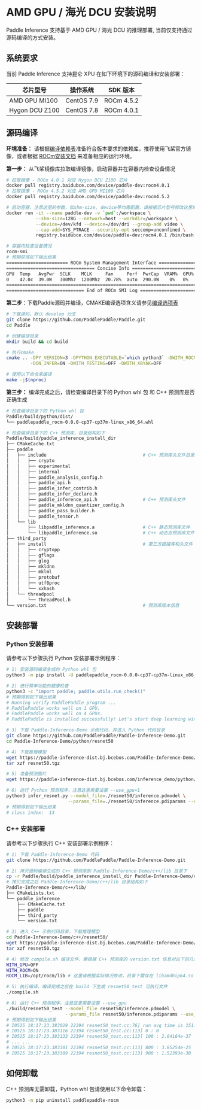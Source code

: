 # AMD GPU / 海光 DCU 安装说明

Paddle Inference 支持基于 AMD GPU / 海光 DCU 的推理部署, 当前仅支持通过源码编译的方式安装。

## 系统要求

当前 Paddle Inference 支持昆仑 XPU 在如下环境下的源码编译和安装部署：

| 芯片型号 | 操作系统 | SDK 版本 |
| ---- | ---- | ---- |
| AMD GPU MI100  | CentOS 7.9 | ROCm 4.5.2 |
| Hygon DCU Z100 | CentOS 7.8 | ROCm 4.0.1 |

## 源码编译

**环境准备：** 请根据[编译依赖表](https://www.paddlepaddle.org.cn/documentation/docs/zh/develop/install/Tables.html)准备符合版本要求的依赖库，推荐使用飞桨官方镜像，或者根据 [ROCm安装文档](https://rocmdocs.amd.com/en/latest/Installation_Guide/Installation-Guide.html#centos-rhel) 来准备相应的运行环境。

**第一步：** 从飞桨镜像库拉取编译镜像，启动容器并在容器内检查设备情况

```bash
# 拉取镜像 - ROCm 4.0.1 对应 Hygon DCU Z100 芯片
docker pull registry.baidubce.com/device/paddle-dev:rocm4.0.1
# 拉取镜像 - ROCm 4.5.2 对应 AMD GPU MI100 芯片
docker pull registry.baidubce.com/device/paddle-dev:rocm4.5.2

# 启动容器，注意这里的参数，如shm-size, device等均需配置，请根据芯片型号修改这里的镜像名称
docker run -it --name paddle-dev -v `pwd`:/workspace \
           --shm-size=128G --network=host --workdir=/workspace \
           --device=/dev/kfd --device=/dev/dri --group-add video \
           --cap-add=SYS_PTRACE --security-opt seccomp=unconfined \
           registry.baidubce.com/device/paddle-dev:rocm4.0.1 /bin/bash

# 容器内检查设备情况
rocm-smi
# 预期获得如下输出结果
======================= ROCm System Management Interface =======================
================================= Concise Info =================================
GPU  Temp   AvgPwr  SCLK    MCLK     Fan     Perf  PwrCap  VRAM%  GPU%
0    42.0c  39.0W   300Mhz  1200Mhz  20.78%  auto  290.0W    0%   0%
================================================================================
============================= End of ROCm SMI Log ==============================
```

**第二步**：下载Paddle源码并编译，CMAKE编译选项含义请参见[编译选项表](https://www.paddlepaddle.org.cn/documentation/docs/zh/develop/install/Tables.html#Compile)

```bash
# 下载源码，默认 develop 分支
git clone https://github.com/PaddlePaddle/Paddle.git
cd Paddle

# 创建编译目录
mkdir build && cd build

# 执行cmake
cmake .. -DPY_VERSION=3 -DPYTHON_EXECUTABLE=`which python3` -DWITH_ROCM=ON \
         -DON_INFER=ON -DWITH_TESTING=OFF -DWITH_XBYAK=OFF

# 使用以下命令来编译
make -j$(nproc)
```

**第三步：** 编译完成之后，请检查编译目录下的 Python whl 包 和 C++ 预测库是否正确生成

```bash
# 检查编译目录下的 Python whl 包
Paddle/build/python/dist/
└── paddlepaddle_rocm-0.0.0-cp37-cp37m-linux_x86_64.whl

# 检查编译目录下的 C++ 预测库，目录结构如下
Paddle/build/paddle_inference_install_dir
├── CMakeCache.txt
├── paddle
│   ├── include                                    # C++ 预测库头文件目录
│   │   ├── crypto
│   │   ├── experimental
│   │   ├── internal
│   │   ├── paddle_analysis_config.h
│   │   ├── paddle_api.h
│   │   ├── paddle_infer_contrib.h
│   │   ├── paddle_infer_declare.h
│   │   ├── paddle_inference_api.h                 # C++ 预测库头文件
│   │   ├── paddle_mkldnn_quantizer_config.h
│   │   ├── paddle_pass_builder.h
│   │   └── paddle_tensor.h
│   └── lib
│       ├── libpaddle_inference.a                  # C++ 静态预测库文件
│       └── libpaddle_inference.so                 # C++ 动态态预测库文件
├── third_party
│   ├── install                                    # 第三方链接库和头文件
│   │   ├── cryptopp
│   │   ├── gflags
│   │   ├── glog
│   │   ├── mkldnn
│   │   ├── mklml
│   │   ├── protobuf
│   │   ├── utf8proc
│   │   └── xxhash
│   └── threadpool
│       └── ThreadPool.h
└── version.txt                                    # 预测库版本信息
```

## 安装部署

### Python 安装部署

请参考以下步骤执行 Python 安装部署示例程序：

```bash
# 1) 安装源码编译生成的 Python whl 包
python3 -m pip install -U paddlepaddle_rocm-0.0.0-cp37-cp37m-linux_x86_64.whl

# 2) 进行简单功能的健康检查
python3 -c "import paddle; paddle.utils.run_check()"
# 预期得到如下输出结果
# Running verify PaddlePaddle program ...
# PaddlePaddle works well on 1 GPU.
# PaddlePaddle works well on 4 GPUs.
# PaddlePaddle is installed successfully! Let's start deep learning with PaddlePaddle now.

# 3) 下载 Paddle-Inference-Demo 示例代码，并进入 Python 代码目录
git clone https://github.com/PaddlePaddle/Paddle-Inference-Demo.git
cd Paddle-Inference-Demo/python/resnet50

# 4) 下载推理模型
wget https://paddle-inference-dist.bj.bcebos.com/Paddle-Inference-Demo/resnet50.tgz
tar xzf resnet50.tgz

# 5) 准备预测图片
wget https://paddle-inference-dist.bj.bcebos.com/inference_demo/python/resnet50/ILSVRC2012_val_00000247.jpeg

# 6) 运行 Python 预测程序，注意这里需要设置 --use_gpu=1
python3 infer_resnet.py --model_file=./resnet50/inference.pdmodel \
                       --params_file=./resnet50/inference.pdiparams --use_gpu=1
# 预期得到如下输出结果
# class index:  13
```

### C++ 安装部署

请参考以下步骤执行 C++ 安装部署示例程序：

```bash
# 1) 下载 Paddle-Inference-Demo 代码
git clone https://github.com/PaddlePaddle/Paddle-Inference-Demo.git

# 2) 拷贝源码编译生成的 C++ 预测库到 Paddle-Inference-Demo/c++/lib 目录下
cp -r Paddle/build/paddle_inference_install_dir Paddle-Inference-Demo/c++/lib/paddle_inference
# 拷贝完成之后 Paddle-Inference-Demo/c++/lib 目录结构如下
Paddle-Inference-Demo/c++/lib/
├── CMakeLists.txt
└── paddle_inference
    ├── CMakeCache.txt
    ├── paddle
    ├── third_party
    └── version.txt

# 3) 进入 C++ 示例代码目录，下载推理模型
cd Paddle-Inference-Demo/c++/resnet50/
wget https://paddle-inference-dist.bj.bcebos.com/Paddle-Inference-Demo/resnet50.tgz
tar xzf resnet50.tgz

# 4) 修改 compile.sh 编译文件，需根据 C++ 预测库的 version.txt 信息对以下的几处内容进行修改
WITH_GPU=OFF
WITH_ROCM=ON
ROCM_LIB=/opt/rocm/lib # 这里请根据实际情况修改，目录下需存在 libamdhip64.so 库

# 5) 执行编译，编译完成之后在 build 下生成 resnet50_test 可执行文件
./compile.sh

# 6) 运行 C++ 预测程序，注意这里需要设置 --use_gpu
./build/resnet50_test --model_file resnet50/inference.pdmodel \
                      --params_file resnet50/inference.pdiparams --use_gpu
# 预期得到如下输出结果
# I0525 18:17:23.383029 22394 resnet50_test.cc:76] run avg time is 151.992 ms
# I0525 18:17:23.383116 22394 resnet50_test.cc:113] 0 : 0
# I0525 18:17:23.383133 22394 resnet50_test.cc:113] 100 : 2.04164e-37
# ... ...
# I0525 18:17:23.383301 22394 resnet50_test.cc:113] 800 : 3.85254e-25
# I0525 18:17:23.383309 22394 resnet50_test.cc:113] 900 : 1.52393e-30
```

## 如何卸载

C++ 预测库无需卸载，Python whl 包请使用以下命令卸载：

```bash
python3 -m pip uninstall paddlepaddle-rocm
```
